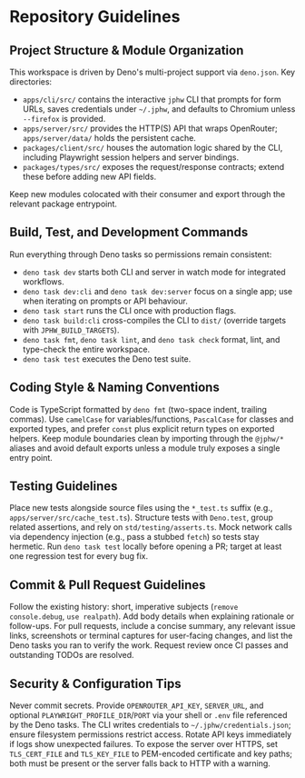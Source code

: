 # Repository Guidelines

## Project Structure & Module Organization

This workspace is driven by Deno's multi-project support via `deno.json`. Key
directories:

- `apps/cli/src/` contains the interactive `jphw` CLI that prompts for form
  URLs, saves credentials under `~/.jphw`, and defaults to Chromium unless
  `--firefox` is provided.
- `apps/server/src/` provides the HTTP(S) API that wraps OpenRouter;
  `apps/server/data/` holds the persistent cache.
- `packages/client/src/` houses the automation logic shared by the CLI,
  including Playwright session helpers and server bindings.
- `packages/types/src/` exposes the request/response contracts; extend these
  before adding new API fields.

Keep new modules colocated with their consumer and export through the relevant
package entrypoint.

## Build, Test, and Development Commands

Run everything through Deno tasks so permissions remain consistent:

- `deno task dev` starts both CLI and server in watch mode for integrated
  workflows.
- `deno task dev:cli` and `deno task dev:server` focus on a single app; use when
  iterating on prompts or API behaviour.
- `deno task start` runs the CLI once with production flags.
- `deno task build:cli` cross-compiles the CLI to `dist/` (override targets with
  `JPHW_BUILD_TARGETS`).
- `deno task fmt`, `deno task lint`, and `deno task check` format, lint, and
  type-check the entire workspace.
- `deno task test` executes the Deno test suite.

## Coding Style & Naming Conventions

Code is TypeScript formatted by `deno fmt` (two-space indent, trailing commas).
Use `camelCase` for variables/functions, `PascalCase` for classes and exported
types, and prefer `const` plus explicit return types on exported helpers. Keep
module boundaries clean by importing through the `@jphw/*` aliases and avoid
default exports unless a module truly exposes a single entry point.

## Testing Guidelines

Place new tests alongside source files using the `*_test.ts` suffix (e.g.,
`apps/server/src/cache_test.ts`). Structure tests with `Deno.test`, group
related assertions, and rely on `std/testing/asserts.ts`. Mock network calls via
dependency injection (e.g., pass a stubbed `fetch`) so tests stay hermetic. Run
`deno task test` locally before opening a PR; target at least one regression
test for every bug fix.

## Commit & Pull Request Guidelines

Follow the existing history: short, imperative subjects (`remove console.debug`,
`use realpath`). Add body details when explaining rationale or follow-ups. For
pull requests, include a concise summary, any relevant issue links, screenshots
or terminal captures for user-facing changes, and list the Deno tasks you ran to
verify the work. Request review once CI passes and outstanding TODOs are
resolved.

## Security & Configuration Tips

Never commit secrets. Provide `OPENROUTER_API_KEY`, `SERVER_URL`, and optional
`PLAYWRIGHT_PROFILE_DIR`/`PORT` via your shell or `.env` file referenced by the
Deno tasks. The CLI writes credentials to `~/.jphw/credentials.json`; ensure
filesystem permissions restrict access. Rotate API keys immediately if logs show
unexpected failures. To expose the server over HTTPS, set `TLS_CERT_FILE` and
`TLS_KEY_FILE` to PEM-encoded certificate and key paths; both must be present or
the server falls back to HTTP with a warning.
